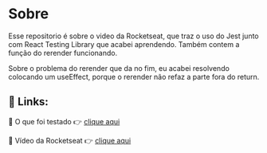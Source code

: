 # Sobre
 Esse repositorio é sobre o video da Rocketseat, que traz o uso do Jest junto com React Testing Library que acabei aprendendo. Também contem a função do rerender funcionando.

 Sobre o problema do rerender que da no fim, eu acabei resolvendo colocando um useEffect, porque o rerender não refaz a parte fora do return.

## 🔗 Links:

 📍 O que foi testado 👉 [clique aqui](https://jest-react-test.vercel.app)

 📍 Vídeo da Rocketseat 👉 [clique aqui](https://www.youtube.com/watch?v=edXudaVB0Bg)